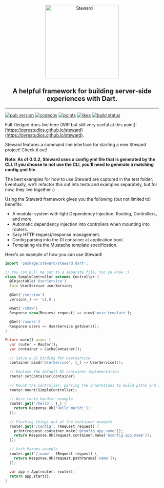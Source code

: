 <p align="center">
  <img width="240px" style="margin: 0 auto; display: block;" src="https://user-images.githubusercontent.com/1455979/146241297-3b1dc419-e312-4e61-81e0-37d6dde00e21.png" alt="Steward"/>
  
  <h2 align="center">A helpful framework for building server-side experiences with Dart.</h2>

</p>

-----------

[![pub version](https://img.shields.io/pub/v/steward)](https://pub.dev/packages/steward)
[![codecov](https://codecov.io/gh/PyreStudios/steward/branch/main/graph/badge.svg?token=CAK5MR60ZI)](https://codecov.io/gh/PyreStudios/steward)
[![points](https://img.shields.io/pub/points/steward)](https://pub.dev/packages/steward)
[![likes](https://img.shields.io/github/stars/pyrestudios/steward)](https://img.shields.io/github/stars/pyrestudios/steward)
[![build status](https://img.shields.io/github/checks-status/pyrestudios/steward/main?label=main%20build)](https://img.shields.io/github/checks-status/pyrestudios/steward/main?label=main%20build)


Full-fledged docs live here (WIP but still very useful at this point): [https://pyrestudios.github.io/steward](https://pyrestudios.github.io/steward).


Steward features a command line interface for starting a new Steward project! Check it out!

**Note: As of 0.0.2, Steward uses a config yml file that is generated by the CLI. If you choose to not use the CLI, you'll need to generate a matching config.yml file.**

The best examples for how to use Steward are captured in the test folder. Eventually, we'll refactor this out into tests and examples separately, but for now, they live together :)

Using the Steward framework gives you the following (but not limited to) benefits:
- A modular system with light Dependency Injection, Routing, Controllers, and more.
- Automatic dependency injection into controllers when mounting into routers.
- Easy HTTP request/response management.
- Config parsing into the DI container at application boot.
- Templating via the Mustache template specification.

Here's an example of how you can use Steward!

```dart
import 'package:steward/steward.dart';

// You can pull me out to a separate file, too ya know ;)
class SampleController extends Controller {
  @Injectable('UserService')
  late UserService userService;
  
  @Get('/version')
  version(_) => 'v1.0';

  @Get('/show')
  Response show(Request request) => view('main_template');
  
  @Get('/users')
  Response users => UserService.getUsers();
}

Future main() async {
  var router = Router();
  var container = CacheContainer();
  
  // Setup a DI binding for UserService
  container.bind('UserService', (_) => UserService());
  
  // Replace the default DI container implementation
  router.setContainer(container)
  
  // Mount the controller, parsing the annotations to build paths and injecting injectables
  router.mount(SimpleController);
  
  // Bare route handler example
  router.get('/hello', (_) {
    return Response.Ok('Hello World!');
  });
  
  // Plucking things out of the container example
  router.get('/config', (Request request) {
    print(request.container.make('@config.app.name'));
    return Response.Ok(request.container.make('@config.app.name'));
  });
  
  // Path Params example
  router.get('/:name', (Request request) {
    return Response.Ok(request.pathParams['name']);
  });
  
  var app = App(router: router);
  return app.start();
}
```
